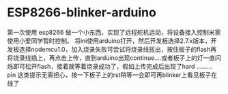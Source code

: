 # ESP8266-blinker-arduino
第一次使用 esp8266 做一个小东西，实现了远程舵机运动，将设备接入控制米家使用小爱同学暂时控制。
将ini使用arduino打开，然后开发板选择2.7.x版本，开发板选择nodemcu1.0，加入烧录失败可尝试将烧录线拔出，按住板子的flash再将烧录线插上，再点击上传，直到arduino出现continue....或者板子上的灯一直闪烁即可松开flash，接着就等着烧录成功了，假如上传完成后出现了hard ......... pin  这类提示无需担心，按一下板子上的rst稍等一会即可再blinker上看见板子在线了
